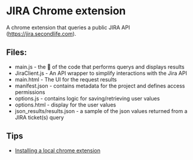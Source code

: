 # JIRA Chrome extension
A chrome extension that queries a public JIRA API (https://jira.secondlife.com).  

## Files:
* main.js - the :meat_on_bone: of the code that performs querys and displays results
* JiraClient.js - An API wrapper to simplify interactions with the Jira API
* main.html - The UI for the request results
* manifest.json - contains metadata for the project and defines access permissions
* options.js - contains logic for saving/retrieving user values
* options.html - display for the user values
* json_results/results.json - a sample of the json values returned from a JIRA ticket(s) query

## Tips
* [Installing a local chrome extension](https://developer.chrome.com/extensions/getstarted#unpacked)
